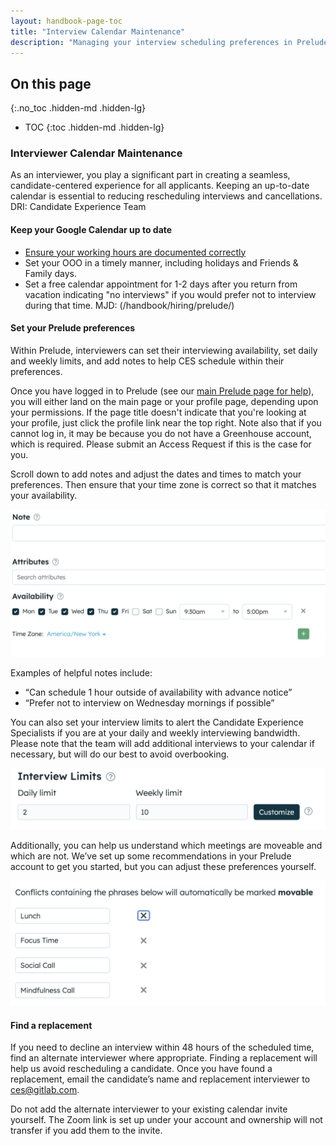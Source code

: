 ```yaml
---
layout: handbook-page-toc
title: "Interview Calendar Maintenance"
description: "Managing your interview scheduling preferences in Prelude"
---
```


## On this page
{:.no_toc .hidden-md .hidden-lg}

- TOC
{:toc .hidden-md .hidden-lg}

### Interviewer Calendar Maintenance

As an interviewer, you play a significant part in creating a seamless, candidate-centered experience for all applicants. Keeping an up-to-date calendar is essential to reducing rescheduling interviews and cancellations.
DRI: Candidate Experience Team

#### Keep your Google Calendar up to date
  - [Ensure your working hours are documented correctly](https://support.google.com/calendar/answer/7638168?hl=en&co=GENIE.Platform%3DDesktop)
  - Set your OOO in a timely manner, including holidays and Friends & Family days. 
  - Set a free calendar appointment for 1-2 days after you return from vacation indicating "no interviews" if you would prefer not to interview during that time.
MJD: (/handbook/hiring/prelude/)
#### Set your Prelude preferences
Within Prelude, interviewers can set their interviewing availability, set daily and weekly limits, and add notes to help CES schedule within their preferences. 

Once you have logged in to Prelude (see our 
[main Prelude page for help](../index.html#logging-in-to-prelude)), you will
either land on the main page or your profile page, depending upon your
permissions. If the page title doesn't indicate that you're looking at your profile,
just click the profile link near the top right. Note also that if you cannot
log in, it may be because you do not have a Greenhouse account, which is
required. Please submit an Access Request if this is the case for you.

Scroll down to add notes and adjust the dates and times to match your preferences. Then ensure that your time zone is correct so that it matches your availability. 

![availability-request-form-image](./Availability.png)

Examples of helpful notes include: 
 - “Can schedule 1 hour outside of availability with advance notice”
 - “Prefer not to interview on Wednesday mornings if possible”


You can also set your interview limits to alert the Candidate Experience Specialists if you are at your daily and weekly interviewing bandwidth. Please note that the team will add additional interviews to your calendar if necessary, but will do our best to avoid overbooking.  

![daily-and-weekly-limits-screenshot](./Limits.png)

Additionally, you can help us understand which meetings are moveable and which are not. We’ve set up some recommendations in your Prelude account to get you started, but you can adjust these preferences yourself. 

![availability-request-form-image](./Conflicts.png)

#### Find a replacement
If you need to decline an interview within 48 hours of the scheduled time, find an alternate interviewer where appropriate. Finding a replacement will help us avoid rescheduling a candidate. Once you have found a replacement, email the candidate’s name and replacement interviewer to ces@gitlab.com.

Do not add the alternate interviewer to your existing calendar invite yourself. The Zoom link is set up under your account and ownership will not transfer if you add them to the invite. 
